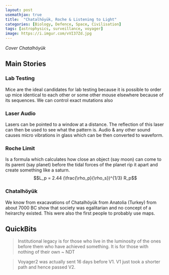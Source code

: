 ```yaml
---
layout: post
usemathjax: true
title:  "Chatalhöyük, Roche & Listening to Light"
categories: [Biology, Defence, Space, Civilisation]
tags: [astrophysics, surveillance, voyager]
image: https://i.imgur.com/vVI37Zd.jpg
---
```


*Cover Chatalhöyük*

## Main Stories

### Lab Testing
Mice are the ideal candidates for lab testing because it is possible to order up mice identical to each other or some other mouse elsewhere because of its sequences. We can control exact mutations also

### Laser Audio
Lasers can be pointed to a window at a distance. The reflection of this laser can then be used to see what the pattern is. Audio & any other sound causes micro vibrations in glass which can be then converted to waveform.

### Roche Limit
Is a formula which calculates how close an object (say moon) can come to its parent (say planet) before the tidal forces of the planet rip it apart and create something like a saturn.
$$L_p = 2.44 (\frac{\rho_p}{\rho_s})^{1/3} R_p$$

### Chatalhöyük
We know from exacavations of Chatalhöyük from Anatolia (Turkey) from about 7000 BC show that society was egalitarian and no concept of a heirarchy existed. This were also the first people to probably use maps.


## QuickBits
> Institutional legacy is for those who live in the luminosity of the ones before them who have achieved something. It is for those with nothing of their own ~ NDT

> Voyager2 was actually sent 16 days before V1. V1 just took a shorter path and hence passed V2.